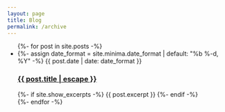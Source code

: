```yaml
---
layout: page
title: Blog
permalink: /archive
---
```


<ul class="post-list">
  {%- for post in site.posts -%}
    <li>
      {%- assign date_format = site.minima.date_format | default: "%b %-d, %Y" -%}
        <span class="post-meta">{{ post.date | date: date_format }}</span>
          <h3>
            <a class="post-link" href="{{ post.url | relative_url }}">
              {{ post.title | escape }}
            </a>
          </h3>
        {%- if site.show_excerpts -%}
          {{ post.excerpt }}
        {%- endif -%}
    </li>
  {%- endfor -%}
</ul>
